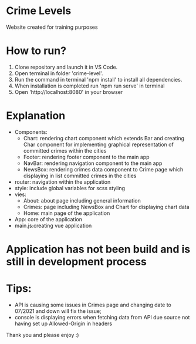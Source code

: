 # Crime Levels
 Website created for training purposes

# How to run?
1. Clone repository and launch it in VS Code.
2. Open terminal in folder 'crime-level'.
3. Run the command in terminal 'npm install' to install all dependencies.
4. When installation is completed run 'npm run serve' in terminal
5. Open 'http://localhost:8080' in your browser

# Explanation
- Components:
    - Chart: rendering chart component which extends Bar and creating Char component for implementing graphical representation of committed crimes within the cities
    - Footer: rendering footer component to the main app
    - NavBar: rendering navigation component to the main app
    - NewsBox: rendering crimes data component to Crime page which displaying in list committed crimes in the cities
- router: navigation within the application
- style: include global variables for scss styling
- vies:
    - About: about page including general information
    - Crimes: page including NewsBox and Chart for displaying chart data
    - Home: main page of the application
- App: core of the application
- main.js:creating vue application

# Application has not been build and is still in development process

# Tips:
- API is causing some issues in Crimes page and changing date to 07/2021 and down will fix the issue;
- console is displaying errors when fetching data from API due source not having set up Allowed-Origin in headers

Thank you and please enjoy :)